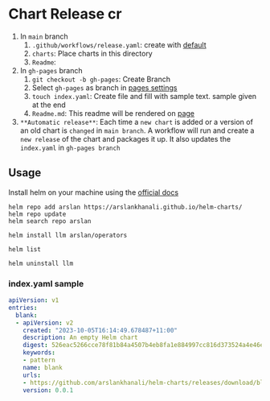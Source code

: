 # Chart Release cr
1. In `main` branch
   1. `.github/workflows/release.yaml`: create with [default](https://github.com/marketplace/actions/helm-chart-releaser#example-workflow)
   2. `charts`: Place charts in this directory
   3. `Readme`:
2. In `gh-pages` branch
   1. `git checkout -b gh-pages`: Create Branch
   2. Select `gh-pages` as branch in [pages settings](https://github.com/arslankhanali/helm-charts/settings/pages)
   3. `touch index.yaml`: Create file and fill with sample text. sample given at the end
   4. `Readme.md`: This readme will be rendered on [page](https://arslankhanali.github.io/helm-charts/)
3. `**Automatic release**`: Each time a `new chart` is added or a version of an old chart is `changed` in `main branch`. A workflow will run and create a `new release` of the chart and packages it up. It also updates the `index.yaml` in `gh-pages branch`

## Usage

Install helm on your machine using the [official docs](https://helm.sh/docs/intro/install/)

```shell
helm repo add arslan https://arslankhanali.github.io/helm-charts/
helm repo update
helm search repo arslan

helm install llm arslan/operators

helm list 

helm uninstall llm
```


### index.yaml sample
```yml
apiVersion: v1
entries:
  blank:
  - apiVersion: v2
    created: "2023-10-05T16:14:49.678487+11:00"
    description: An empty Helm chart
    digest: 526eac5266cce78f81b84a4507b4eb8fa1e884997cc816d373524a4e46eabb56
    keywords:
    - pattern
    name: blank
    urls:
    - https://github.com/arslankhanali/helm-charts/releases/download/blank-0.0.1/blank-0.0.1.tgz
    version: 0.0.1
```